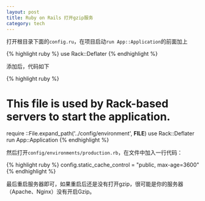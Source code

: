 ```yaml
---
layout: post
title: Ruby on Rails 打开gzip服务
category: tech
---
```


打开根目录下面的`config.ru`，在项目启动`run App::Application`的前面加上

{% highlight ruby %}
use Rack::Deflater
{% endhighlight %}

添加后，代码如下

{% highlight ruby %}
# This file is used by Rack-based servers to start the application.
 
require ::File.expand_path('../config/environment',  __FILE__)
use Rack::Deflater
run App::Application
{% endhighlight %}

然后打开`config/environments/production.rb`，在文件中加入一行代码：

{% highlight ruby %}
config.static_cache_control = "public, max-age=3600"
{% endhighlight %}

最后重启服务器即可，如果重启后还是没有打开gzip，很可能是你的服务器（Apache、Nginx）没有开启Gzip。
